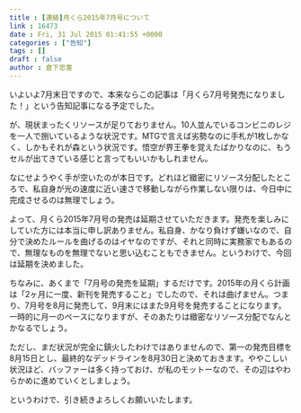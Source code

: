 ```yaml
---
title : [連絡]月くら2015年7月号について
link : 16473
date : Fri, 31 Jul 2015 01:41:55 +0000
categories : ["告知"]
tags : []
draft : false
author : 倉下忠憲
---
```


いよいよ7月末日ですので、本来ならこの記事は「月くら7月号発売になりました！」という告知記事になる予定でした。

が、現状まったくリソースが足りておりません。10人並んでいるコンビニのレジを一人で捌いているような状況です。MTGで言えば劣勢なのに手札が1枚しかなく、しかもそれが森という状況です。悟空が界王拳を覚えたばかりなのに、もうセルが出てきている感じと言ってもいいかもしれません。

なにせようやく手が空いたのが本日です。どれほど緻密にリソース分配したところで、私自身が光の速度に近い速さで移動しながら作業しない限りは、今日中に完成させるのは無理でしょう。

よって、月くら2015年7月号の発売は延期させていただきます。発売を楽しみにしていた方には本当に申し訳ありません。私自身、かなり負けず嫌いなので、自分で決めたルールを曲げるのはイヤなのですが、それと同時に実務家でもあるので、無理なものを無理でないと思い込むこともできません。というわけで、今回は延期を決めました。

ちなみに、あくまで「7月号の発売を延期」するだけです。2015年の月くら計画は「2ヶ月に一度、新刊を発売すること」でしたので、それは曲げません。つまり、7月号を8月に発売して、9月末にはまた9月号を発売することになります。一時的に月一のペースになりますが、そのあたりは緻密なリソース分配でなんとかなるでしょう。

ただし、まだ状況が完全に鎮火したわけではありませんので、第一の発売目標を8月15日とし、最終的なデッドラインを8月30日と決めておきます。ややこしい状況ほど、バッファーは多く持っておけ、が私のモットーなので、その辺はやわらかめに進めていくとしましょう。

というわけで、引き続きよろしくお願いいたします。
